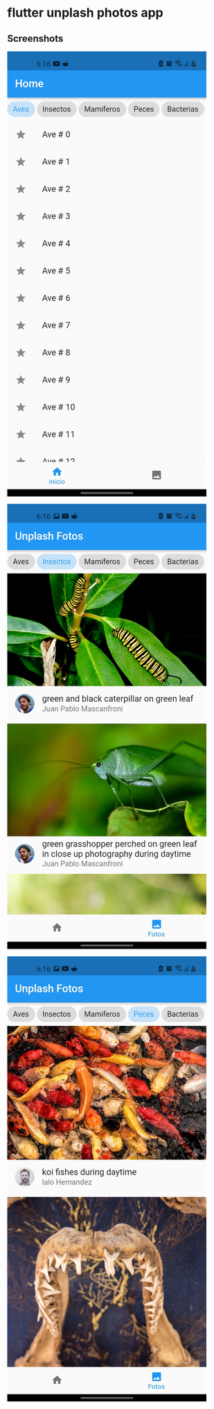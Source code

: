 # flutter unplash photos app


## Screenshots
![Primer pantalla](./screenshots/img1.jpg)

![Primer pantalla](./screenshots/img2.jpg)

![Primer pantalla](./screenshots/img3.jpg)